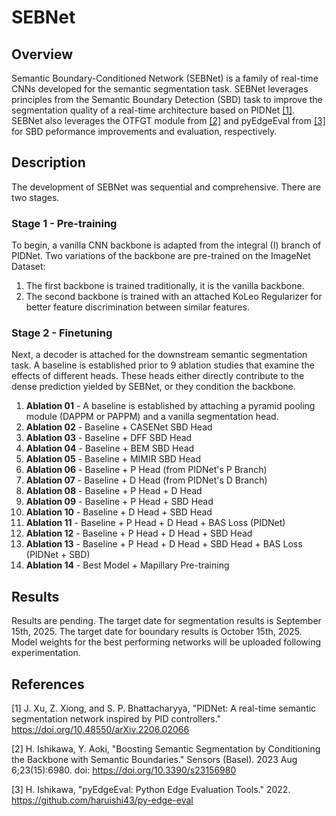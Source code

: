 # SEBNet

## Overview
Semantic Boundary-Conditioned Network (SEBNet) is a family of real-time CNNs developed for the semantic segmentation task. SEBNet leverages principles from the Semantic Boundary Detection (SBD) task to improve the segmentation quality of a real-time architecture based on PIDNet [[1]](#1). SEBNet also leverages the OTFGT module from [[2]](#2) and pyEdgeEval from [[3]](#3) for SBD peformance improvements and evaluation, respectively.

## Description
The development of SEBNet was sequential and comprehensive. There are two stages.

### Stage 1 - Pre-training
To begin, a vanilla CNN backbone is adapted from the integral (I) branch of PIDNet. Two variations of the backbone are pre-trained on the ImageNet Dataset: 
1. The first backbone is trained traditionally, it is the vanilla backbone.
2. The second backbone is trained with an attached KoLeo Regularizer for better feature discrimination between similar features.

### Stage 2 - Finetuning
Next, a decoder is attached for the downstream semantic segmentation task. A baseline is established prior to 9 ablation studies that examine the effects of different heads. These heads either directly contribute to the dense prediction yielded by SEBNet, or they condition the backbone.
1.  **Ablation 01** - A baseline is established by attaching a pyramid pooling module (DAPPM or PAPPM) and a vanilla segmentation head.
2.  **Ablation 02** - Baseline + CASENet SBD Head
3.  **Ablation 03** - Baseline + DFF SBD Head
4.  **Ablation 04** - Baseline + BEM SBD Head
5.  **Ablation 05** - Baseline + MIMIR SBD Head
6.  **Ablation 06** - Baseline + P Head (from PIDNet's P Branch)
7.  **Ablation 07** - Baseline + D Head (from PIDNet's D Branch)
8.  **Ablation 08** - Baseline + P Head + D Head
9.  **Ablation 09** - Baseline + P Head + SBD Head
10.  **Ablation 10** - Baseline + D Head + SBD Head
11. **Ablation 11** - Baseline + P Head + D Head + BAS Loss (PIDNet)
12. **Ablation 12** - Baseline + P Head + D Head + SBD Head
13. **Ablation 13** - Baseline + P Head + D Head + SBD Head + BAS Loss (PIDNet + SBD)
14. **Ablation 14** - Best Model + Mapillary Pre-training

## Results
Results are pending. The target date for segmentation results is September 15th, 2025. The target date for boundary results is October 15th, 2025. Model weights for the best performing networks will be uploaded following experimentation.

## References
<a id="1">[1]</a> 
J. Xu, Z. Xiong, and S. P. Bhattacharyya, "PIDNet: A real-time semantic segmentation network inspired by PID controllers." https://doi.org/10.48550/arXiv.2206.02066

<a id="2">[2]</a>
H. Ishikawa, Y. Aoki, "Boosting Semantic Segmentation by Conditioning the Backbone with Semantic Boundaries." Sensors (Basel). 2023 Aug 6;23(15):6980. doi: https://doi.org/10.3390/s23156980

<a id="3">[3]</a>
H. Ishikawa, "pyEdgeEval: Python Edge Evaluation Tools." 2022. https://github.com/haruishi43/py-edge-eval
